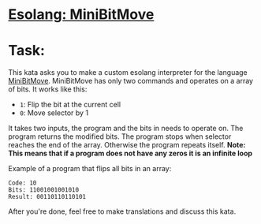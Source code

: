 # [Esolang: MiniBitMove](https://www.codewars.com/kata/587c0138110b20624e000253)

# Task:
This kata asks you to make a custom esolang interpreter for the language [MiniBitMove](https://esolangs.org/wiki/MiniBitMove). MiniBitMove has only two commands and operates on a array of bits. It works like this:

- `1`: Flip the bit at the current cell
- `0`: Move selector by 1

It takes two inputs, the program and the bits in needs to operate on. The program returns the modified bits. The program stops when selector reaches the end of the array. Otherwise the program repeats itself. **Note: This means that if a program does not have any zeros it is an infinite loop**

Example of a program that flips all bits in an array:
```
Code: 10
Bits: 11001001001010
Result: 00110110110101
```

After you're done, feel free to make translations and discuss this kata.